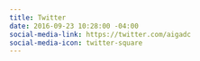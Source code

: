 ```yaml
---
title: Twitter
date: 2016-09-23 10:28:00 -04:00
social-media-link: https://twitter.com/aigadc
social-media-icon: twitter-square
---
```


